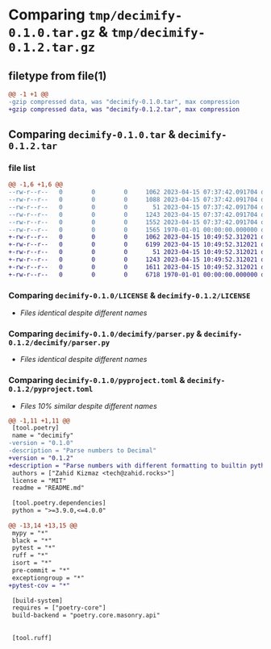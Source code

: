 # Comparing `tmp/decimify-0.1.0.tar.gz` & `tmp/decimify-0.1.2.tar.gz`

## filetype from file(1)

```diff
@@ -1 +1 @@
-gzip compressed data, was "decimify-0.1.0.tar", max compression
+gzip compressed data, was "decimify-0.1.2.tar", max compression
```

## Comparing `decimify-0.1.0.tar` & `decimify-0.1.2.tar`

### file list

```diff
@@ -1,6 +1,6 @@
--rw-r--r--   0        0        0     1062 2023-04-15 07:37:42.091704 decimify-0.1.0/LICENSE
--rw-r--r--   0        0        0     1088 2023-04-15 07:37:42.091704 decimify-0.1.0/README.md
--rw-r--r--   0        0        0       51 2023-04-15 07:37:42.091704 decimify-0.1.0/decimify/__init__.py
--rw-r--r--   0        0        0     1243 2023-04-15 07:37:42.091704 decimify-0.1.0/decimify/parser.py
--rw-r--r--   0        0        0     1552 2023-04-15 07:37:42.091704 decimify-0.1.0/pyproject.toml
--rw-r--r--   0        0        0     1565 1970-01-01 00:00:00.000000 decimify-0.1.0/PKG-INFO
+-rw-r--r--   0        0        0     1062 2023-04-15 10:49:52.312021 decimify-0.1.2/LICENSE
+-rw-r--r--   0        0        0     6199 2023-04-15 10:49:52.312021 decimify-0.1.2/README.md
+-rw-r--r--   0        0        0       51 2023-04-15 10:49:52.312021 decimify-0.1.2/decimify/__init__.py
+-rw-r--r--   0        0        0     1243 2023-04-15 10:49:52.312021 decimify-0.1.2/decimify/parser.py
+-rw-r--r--   0        0        0     1611 2023-04-15 10:49:52.312021 decimify-0.1.2/pyproject.toml
+-rw-r--r--   0        0        0     6718 1970-01-01 00:00:00.000000 decimify-0.1.2/PKG-INFO
```

### Comparing `decimify-0.1.0/LICENSE` & `decimify-0.1.2/LICENSE`

 * *Files identical despite different names*

### Comparing `decimify-0.1.0/decimify/parser.py` & `decimify-0.1.2/decimify/parser.py`

 * *Files identical despite different names*

### Comparing `decimify-0.1.0/pyproject.toml` & `decimify-0.1.2/pyproject.toml`

 * *Files 10% similar despite different names*

```diff
@@ -1,11 +1,11 @@
 [tool.poetry]
 name = "decimify"
-version = "0.1.0"
-description = "Parse numbers to Decimal"
+version = "0.1.2"
+description = "Parse numbers with different formatting to builtin python Decimal."
 authors = ["Zahid Kizmaz <tech@zahid.rocks>"]
 license = "MIT"
 readme = "README.md"
 
 [tool.poetry.dependencies]
 python = ">=3.9.0,<=4.0.0"
 
@@ -13,14 +13,15 @@
 mypy = "*"
 black = "*"
 pytest = "*"
 ruff = "*"
 isort = "*"
 pre-commit = "*"
 exceptiongroup = "*"
+pytest-cov = "*"
 
 [build-system]
 requires = ["poetry-core"]
 build-backend = "poetry.core.masonry.api"
 
 
 [tool.ruff]
```

